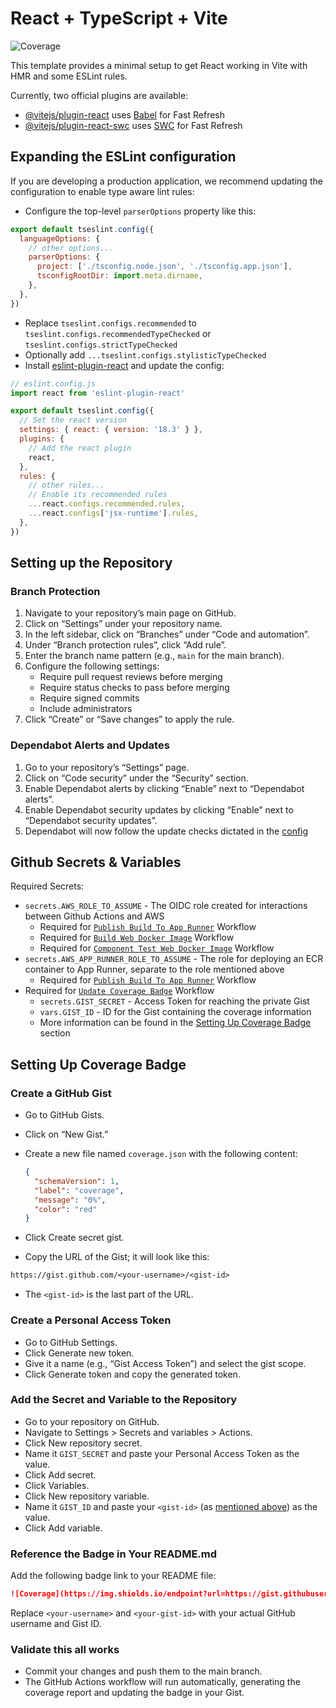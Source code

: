 # React + TypeScript + Vite

![Coverage](https://img.shields.io/endpoint?url=https://gist.githubusercontent.com/CharlieJ213/a1b4894b0f9c40bee92900225b43f0d8/raw/coverage.json)

This template provides a minimal setup to get React working in Vite with HMR and some ESLint rules.

Currently, two official plugins are available:

- [@vitejs/plugin-react](https://github.com/vitejs/vite-plugin-react/blob/main/packages/plugin-react/README.md) uses [Babel](https://babeljs.io/) for Fast Refresh
- [@vitejs/plugin-react-swc](https://github.com/vitejs/vite-plugin-react-swc) uses [SWC](https://swc.rs/) for Fast Refresh

## Expanding the ESLint configuration

If you are developing a production application, we recommend updating the configuration to enable type aware lint rules:

- Configure the top-level `parserOptions` property like this:

```js
export default tseslint.config({
  languageOptions: {
    // other options...
    parserOptions: {
      project: ['./tsconfig.node.json', './tsconfig.app.json'],
      tsconfigRootDir: import.meta.dirname,
    },
  },
})
```

- Replace `tseslint.configs.recommended` to `tseslint.configs.recommendedTypeChecked` or `tseslint.configs.strictTypeChecked`
- Optionally add `...tseslint.configs.stylisticTypeChecked`
- Install [eslint-plugin-react](https://github.com/jsx-eslint/eslint-plugin-react) and update the config:

```js
// eslint.config.js
import react from 'eslint-plugin-react'

export default tseslint.config({
  // Set the react version
  settings: { react: { version: '18.3' } },
  plugins: {
    // Add the react plugin
    react,
  },
  rules: {
    // other rules...
    // Enable its recommended rules
    ...react.configs.recommended.rules,
    ...react.configs['jsx-runtime'].rules,
  },
})
```

## Setting up the Repository

### Branch Protection

1. Navigate to your repository’s main page on GitHub.
2. Click on “Settings” under your repository name.
3. In the left sidebar, click on “Branches” under “Code and automation”.
4. Under “Branch protection rules”, click “Add rule”.
5. Enter the branch name pattern (e.g., `main` for the main branch).
6. Configure the following settings:
   - Require pull request reviews before merging
   - Require status checks to pass before merging
   - Require signed commits
   - Include administrators
7. Click “Create” or “Save changes” to apply the rule.

### Dependabot Alerts and Updates

1. Go to your repository’s “Settings” page.
2. Click on “Code security” under the “Security” section.
3. Enable Dependabot alerts by clicking “Enable” next to “Dependabot alerts”.
4. Enable Dependabot security updates by clicking “Enable” next to “Dependabot security updates”.
5. Dependabot will now follow the update checks dictated in the [config](./.github/dependabot.yml)

## Github Secrets & Variables

Required Secrets:

- `secrets.AWS_ROLE_TO_ASSUME` - The OIDC role created for interactions between Github Actions and AWS
  - Required for [`Publish Build To App Runner`](./.github/workflows/publish-build-to-app-runner.yml) Workflow
  - Required for [`Build Web Docker Image`](./.github/workflows/build-web-docker.yml) Workflow
  - Required for [`Component Test Web Docker Image`](./.github/workflows/component-test-web-docker.yml) Workflow
- `secrets.AWS_APP_RUNNER_ROLE_TO_ASSUME` - The role for deploying an ECR container to App Runner, separate to the role mentioned above
  - Required for [`Publish Build To App Runner`](./.github/workflows/publish-build-to-app-runner.yml) Workflow
- Required for [`Update Coverage Badge`](./.github/workflows/update-coverage-badge.yml) Workflow
  - `secrets.GIST_SECRET` - Access Token for reaching the private Gist
  - `vars.GIST_ID` - ID for the Gist containing the coverage information
  - More information can be found in the [Setting Up Coverage Badge](#setting-up-coverage-badge) section

## Setting Up Coverage Badge

### Create a GitHub Gist <!-- omit in toc -->

- Go to GitHub Gists.
- Click on “New Gist.”
- Create a new file named `coverage.json` with the following content:

  ```json
  {
    "schemaVersion": 1,
    "label": "coverage",
    "message": "0%",
    "color": "red"
  }
  ```

- Click Create secret gist.
- Copy the URL of the Gist; it will look like this:

```txt
https://gist.github.com/<your-username>/<gist-id>
```

- The `<gist-id>` is the last part of the URL.

### Create a Personal Access Token <!-- omit in toc -->

- Go to GitHub Settings.
- Click Generate new token.
- Give it a name (e.g., “Gist Access Token”) and select the gist scope.
- Click Generate token and copy the generated token.

### Add the Secret and Variable to the Repository  <!-- omit in toc -->

- Go to your repository on GitHub.
- Navigate to Settings > Secrets and variables > Actions.
- Click New repository secret.
- Name it `GIST_SECRET` and paste your Personal Access Token as the value.
- Click Add secret.
- Click Variables.
- Click New repository variable.
- Name it `GIST_ID` and paste your `<gist-id>` (as [mentioned above](#create-a-github-gist)) as the value.
- Click Add variable.

### Reference the Badge in Your README.md  <!-- omit in toc -->

Add the following badge link to your README file:

```md
![Coverage](https://img.shields.io/endpoint?url=https://gist.githubusercontent.com/<your-username>/<your-gist-id>/raw/coverage.json)
```

Replace `<your-username>` and `<your-gist-id>` with your actual GitHub username and Gist ID.

### Validate this all works <!-- omit in toc -->

- Commit your changes and push them to the main branch.
- The GitHub Actions workflow will run automatically, generating the coverage report and updating the badge in your Gist.

